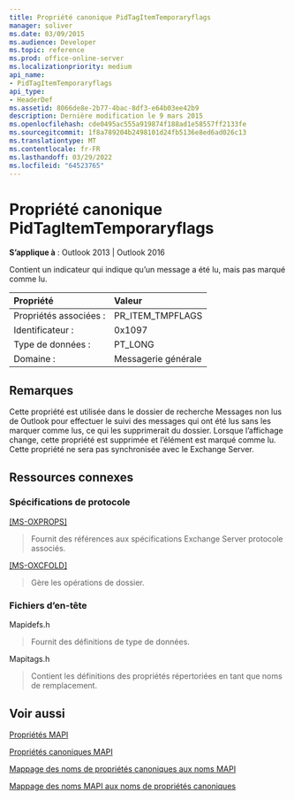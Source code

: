 ```yaml
---
title: Propriété canonique PidTagItemTemporaryflags
manager: soliver
ms.date: 03/09/2015
ms.audience: Developer
ms.topic: reference
ms.prod: office-online-server
ms.localizationpriority: medium
api_name:
- PidTagItemTemporaryflags
api_type:
- HeaderDef
ms.assetid: 8066de8e-2b77-4bac-8df3-e64b03ee42b9
description: Dernière modification le 9 mars 2015
ms.openlocfilehash: cde0495ac555a919874f188ad1e58557ff2133fe
ms.sourcegitcommit: 1f8a789204b2498101d24fb5136e8ed6ad026c13
ms.translationtype: MT
ms.contentlocale: fr-FR
ms.lasthandoff: 03/29/2022
ms.locfileid: "64523765"
---
```

# <a name="pidtagitemtemporaryflags-canonical-property"></a>Propriété canonique PidTagItemTemporaryflags

  
  
**S’applique à** : Outlook 2013 | Outlook 2016 
  
Contient un indicateur qui indique qu’un message a été lu, mais pas marqué comme lu.
  
|Propriété|Valeur|
|:-----|:-----|
|Propriétés associées :  <br/> |PR_ITEM_TMPFLAGS  <br/> |
|Identificateur :  <br/> |0x1097  <br/> |
|Type de données :  <br/> |PT_LONG  <br/> |
|Domaine :  <br/> |Messagerie générale  <br/> |
   
## <a name="remarks"></a>Remarques

Cette propriété est utilisée dans le dossier de recherche Messages non lus de Outlook pour effectuer le suivi des messages qui ont été lus sans les marquer comme lus, ce qui les supprimerait du dossier. Lorsque l’affichage change, cette propriété est supprimée et l’élément est marqué comme lu. Cette propriété ne sera pas synchronisée avec le Exchange Server.
  
## <a name="related-resources"></a>Ressources connexes

### <a name="protocol-specifications"></a>Spécifications de protocole

[[MS-OXPROPS]](https://msdn.microsoft.com/library/f6ab1613-aefe-447d-a49c-18217230b148%28Office.15%29.aspx)
  
> Fournit des références aux spécifications Exchange Server protocole associés.
    
[[MS-OXCFOLD]](https://msdn.microsoft.com/library/c0f31b95-c07f-486c-98d9-535ed9705fbf%28Office.15%29.aspx)
  
> Gère les opérations de dossier.
    
### <a name="header-files"></a>Fichiers d’en-tête

Mapidefs.h
  
> Fournit des définitions de type de données.
    
Mapitags.h
  
> Contient les définitions des propriétés répertoriées en tant que noms de remplacement.
    
## <a name="see-also"></a>Voir aussi



[Propriétés MAPI](mapi-properties.md)
  
[Propriétés canoniques MAPI](mapi-canonical-properties.md)
  
[Mappage des noms de propriétés canoniques aux noms MAPI](mapping-canonical-property-names-to-mapi-names.md)
  
[Mappage des noms MAPI aux noms de propriétés canoniques](mapping-mapi-names-to-canonical-property-names.md)

